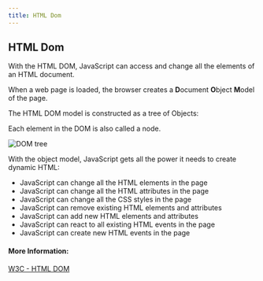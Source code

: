 ```yaml
---
title: HTML Dom
---
```

## HTML Dom

With the HTML DOM, JavaScript can access and change all the elements of an HTML document.

When a web page is loaded, the browser creates a **D**ocument **O**bject **M**odel of the page.

The HTML DOM model is constructed as a tree of Objects:

Each element in the DOM is also called a node.

![DOM tree](https://www.w3schools.com/js/pic_htmltree.gif)

With the object model, JavaScript gets all the power it needs to create dynamic HTML:

* JavaScript can change all the HTML elements in the page
* JavaScript can change all the HTML attributes in the page
* JavaScript can change all the CSS styles in the page
* JavaScript can remove existing HTML elements and attributes
* JavaScript can add new HTML elements and attributes
* JavaScript can react to all existing HTML events in the page
* JavaScript can create new HTML events in the page

#### More Information:

<a href='https://www.w3schools.com/js/js_htmldom.asp' target='_blank' rel='nofollow'>W3C - HTML DOM</a>

